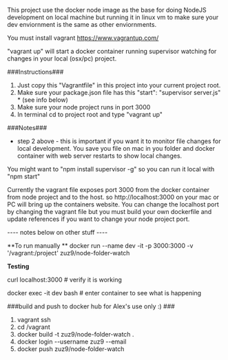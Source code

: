 This project use the docker node image as the base for doing NodeJS development on local machine but running it in linux vm to make sure your dev enviornment is the same as other enviornments.

You must install vagrant https://www.vagrantup.com/

"vagrant up" will start a docker container running supervisor watching for changes in your local (osx/pc) project.  

###Instructions###

1. Just copy this "Vagrantfile" in this project into your current project root.
2. Make sure your package.json file has this "start": "supervisor server.js" * (see info below)
3. Make sure your node project runs in port 3000
4. In terminal cd to project root and type "vagrant up"

###Notes###

* step 2 above - this is important if you want it to monitor file changes for local development. You save you file on mac in you folder and docker container with web server restarts to show local changes.

You might want to "npm install supervisor -g" so you can run it local with "npm start"

Currently the vagrant file exposes port 3000 from the docker container from node project and to the host. so
http://localhost:3000 on your mac or PC will bring up the containers website. You can change the localhost port by changing the vagrant file but you must build your own dockerfile and update references if you want to change your node project port.

----  notes below on other stuff ----

**To  run manually **
docker run --name dev -it -p 3000:3000 -v '/vagrant:/project' zuz9/node-folder-watch

**Testing**

curl localhost:3000 # verify it is working

docker exec -it dev bash # enter container to see what is happening

###build and push to docker hub for Alex's use only :) ###

1. vagrant ssh
2. cd /vagrant
3. docker build -t zuz9/node-folder-watch .
4. docker login --username zuz9 --email
5. docker push zuz9/node-folder-watch
